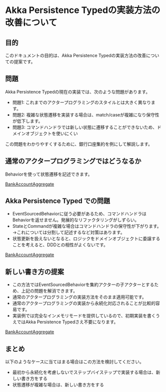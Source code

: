 # Akka Persistence Typedの実装方法の改善について

## 目的

このドキュメントの目的は、Akka Persistence Typedの実装方法の改善についての提案です。

## 問題

Akka Persistence Typedの現在の実装では、次のような問題があります。

- 問題1: これまでのアクタープログラミングのスタイルとは大きく異なります。
- 問題2: 複雑な状態遷移を実装する場合は、match/caseが複雑になり保守性が低下します。
- 問題3: コマンドハンドラでは新しい状態に遷移することができないため、ドメインオブジェクトを使いにくい

この問題をわかりやすくするために、銀行口座集約を例にして解説します。

## 通常のアクタープログラミングではどうなるか

Behaviorを使って状態遷移を記述できます。

[BankAccountAggregate](https://github.com/j5ik2o/akka-at-least-once-delivery/blob/main/src/main/scala/example/persistence/styleInMemory/BankAccountAggregate.scala)


## Akka Persistence Typed での問題

- EventSourcedBehaviorに従う必要があるため、コマンドハンドラはBehaviorを返せません。発展的なリファクタリングがしずらい。
- StateとCommandが複雑な場合はコマンドハンドラの保守性が下がります。→これについては分割して記述するなど対策はあります。
- 状態更新を扱えないとなると、ロジックをドメインオブジェクトに委譲することを考えると、DDDとの相性がよくないです。

[BankAccountAggregate](https://github.com/j5ik2o/akka-at-least-once-delivery/blob/main/src/main/scala/example/persistence/styleDefault/BankAccountAggregate.scala)


## 新しい書き方の提案

- この方法ではEventSourcedBehaviorを集約アクターの子アクターとするため、上記の問題を解消できます。
- 通常のアクタープログラミングの実装方法をそのまま適用可能です。
- 通常のアクタープログラミングの実装から永続化対応されることが比較的容易です。
- 実装例では完全なインメモリモードを提供しているので、初期実装を書くうえではAkka Persistence Typedさえ不要になります。

[BankAccountAggregate](https://github.com/j5ik2o/akka-at-least-once-delivery/blob/main/src/main/scala/example/persistence/styleEffector/BankAccountAggregate.scala)


## まとめ

以下のようなケースに当てはまる場合はこの方法を検討してください。

- 最初から永続化を考慮しないでステップバイステップで実装する場合は、新しい書き方をする
- 状態遷移が複雑な場合は、新しい書き方をする
